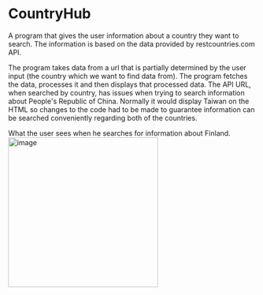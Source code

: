 # CountryHub
A program that gives the user information about a country they want to search. The information is based on the data provided by restcountries.com API.

The program takes data from a url that is partially determined by the user input (the country which we want to find data from). The program fetches the
data, processes it and then displays that processed data. The API URL, when searched by country, has issues when trying to search information about 
People's Republic of China. Normally it would display Taiwan on the HTML so changes to the code had to be made to guarantee information can be searched
conveniently regarding both of the countries. 

What the user sees when he searches for information about Finland.
<img width="304" alt="image" src="https://github.com/CaptainCluster/CountryHub/assets/121576355/614bfb67-a4dc-460e-b774-7423f4d4ac19">
